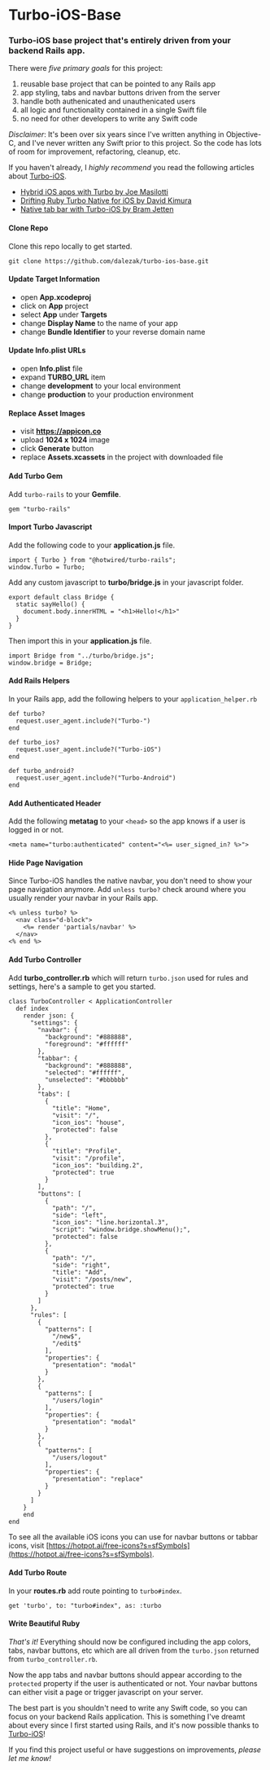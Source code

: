 # Turbo-iOS-Base
### Turbo-iOS base project that's entirely driven from your backend Rails app.

There were _five primary goals_ for this project:
1. reusable base project that can be pointed to any Rails app
2. app styling, tabs and navbar buttons driven from the server
3. handle both authenicated and unauthenicated users
4. all logic and functionality contained in a single Swift file
5. no need for other developers to write any Swift code

_Disclaimer_: It's been over six years since I've written anything in Objective-C, and I've never written any Swift prior to this project. So the code has lots of room for improvement, refactoring, cleanup, etc.

If you haven't already, I _highly recommend_ you read the following articles about [Turbo-iOS](https://github.com/hotwired/turbo-ios).
- [Hybrid iOS apps with Turbo by Joe Masilotti](https://masilotti.com/turbo-ios/hybrid-apps-with-turbo/)
- [Drifting Ruby Turbo Native for iOS by David Kimura](https://www.driftingruby.com/episodes/turbo-native-for-ios)
- [Native tab bar with Turbo-iOS by Bram Jetten](https://bramjetten.dev/articles/native-tab-bar-with-turbo-ios)

#### Clone Repo
Clone this repo locally to get started.
```
git clone https://github.com/dalezak/turbo-ios-base.git
```

#### Update Target Information
- open **App.xcodeproj**
- click on **App** project
- select **App** under **Targets**
- change **Display Name** to the name of your app
- change **Bundle Identifier** to your reverse domain name

#### Update Info.plist URLs
- open **Info.plist** file
- expand **TURBO_URL** item
- change **development** to your local environment
- change **production** to your production environment

#### Replace Asset Images
- visit **https://appicon.co**
- upload **1024 x 1024** image
- click **Generate** button
- replace **Assets.xcassets** in the project with downloaded file

#### Add Turbo Gem
Add `turbo-rails` to your **Gemfile**.
```
gem "turbo-rails"
```

#### Import Turbo Javascript
Add the following code to your **application.js** file.
```
import { Turbo } from "@hotwired/turbo-rails";
window.Turbo = Turbo;
```
Add any custom javascript to **turbo/bridge.js** in your javascript folder.
```
export default class Bridge {
  static sayHello() {
    document.body.innerHTML = "<h1>Hello!</h1>"
  }
}
```
Then import this in your **application.js** file.
```
import Bridge from "../turbo/bridge.js";
window.bridge = Bridge;
```

#### Add Rails Helpers
In your Rails app, add the following helpers to your `application_helper.rb`
```
def turbo?
  request.user_agent.include?("Turbo-")
end

def turbo_ios?
  request.user_agent.include?("Turbo-iOS")
end

def turbo_android?
  request.user_agent.include?("Turbo-Android")
end
```

#### Add Authenticated Header
Add the following **metatag** to your `<head>` so the app knows if a user is logged in or not.
```
<meta name="turbo:authenticated" content="<%= user_signed_in? %>">
```

#### Hide Page Navigation
Since Turbo-iOS handles the native navbar, you don't need to show your page navigation anymore. 
Add `unless turbo?` check around where you usually render your navbar in your Rails app. 
```
<% unless turbo? %>
  <nav class="d-block">
    <%= render 'partials/navbar' %>
  </nav>
<% end %>
```

#### Add Turbo Controller
Add **turbo_controller.rb** which will return `turbo.json` used for rules and settings, here's a sample to get you started.
```
class TurboController < ApplicationController
  def index
    render json: {
      "settings": {
        "navbar": {
          "background": "#888888",
          "foreground": "#ffffff"
        },
        "tabbar": {
          "background": "#888888",
          "selected": "#ffffff",
          "unselected": "#bbbbbb"
        },
        "tabs": [
          {
            "title": "Home",
            "visit": "/",
            "icon_ios": "house",
            "protected": false
          },
          {
            "title": "Profile",
            "visit": "/profile",
            "icon_ios": "building.2",
            "protected": true
          }
        ],
        "buttons": [
          {
            "path": "/",
            "side": "left",
            "icon_ios": "line.horizontal.3",
            "script": "window.bridge.showMenu();",
            "protected": false
          },
          {
            "path": "/",
            "side": "right",
            "title": "Add",
            "visit": "/posts/new",
            "protected": true
          }
        ]
      },
      "rules": [
        {
          "patterns": [
            "/new$",
            "/edit$"
          ],
          "properties": {
            "presentation": "modal"
          }
        },
        {
          "patterns": [
            "/users/login"
          ],
          "properties": {
            "presentation": "modal"
          }
        },
        {
          "patterns": [
            "/users/logout"
          ],
          "properties": {
            "presentation": "replace"
          }
        }
      ]
    }
    end 
end
```
To see all the available iOS icons you can use for navbar buttons or tabbar icons, visit [https://hotpot.ai/free-icons?s=sfSymbols](https://hotpot.ai/free-icons?s=sfSymbols).

#### Add Turbo Route
In your **routes.rb** add route pointing to `turbo#index`.
```
get 'turbo', to: "turbo#index", as: :turbo
```

#### Write Beautiful Ruby
_That's it!_ Everything should now be configured including the app colors, tabs, navbar buttons, etc which are all driven from the `turbo.json` returned from `turbo_controller.rb`. 

Now the app tabs and navbar buttons should appear according to the `protected` property if the user is authenticated or not. Your navbar buttons can either visit a page or trigger javascript on your server.

The best part is you shouldn't need to write any Swift code, so you can focus on your backend Rails application. This is something I've dreamt about every since I first started using Rails, and it's now possible thanks to [Turbo-iOS](https://github.com/hotwired/turbo-ios)!

If you find this project useful or have suggestions on improvements, _please let me know!_
